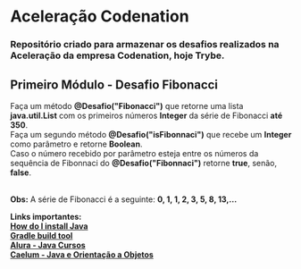 # Aceleração Codenation
### Repositório criado para armazenar os desafios realizados na Aceleração da empresa Codenation, hoje Trybe.

## Primeiro Módulo - Desafio Fibonacci
Faça um método <b>@Desafio("Fibonacci")</b> que retorne uma lista <b>java.util.List</b> com os primeiros números <b>Integer</b> da série de Fibonacci <b>até 350</b>.</br>
Faça um segundo método <b>@Desafio("isFibonnaci")</b> que recebe um <b>Integer</b> como parâmetro e retorne <b>Boolean</b>.</br>
Caso o número recebido por parâmetro esteja entre os números da sequência de Fibonnaci do <b>@Desafio("Fibonnaci")</b> retorne <b>true</b>, senão, <b>false</b>.</br></br>

<b>Obs:</b> A série de Fibonacci é a seguinte: <b>0, 1, 1, 2, 3, 5, 8, 13,…</b></br>


<b>Links importantes:<b></br>
[How do I install Java](https://www.java.com/en/download/help/download_options.html)</br>
[Gradle build tool](https://gradle.org/install/)</br>
[Alura - Java Cursos](https://www.alura.com.br/cursos-online-programacao/java)</br>
[Caelum - Java e Orientação a Objetos](https://www.caelum.com.br/apostila-java-orientacao-objetos/)</br>
